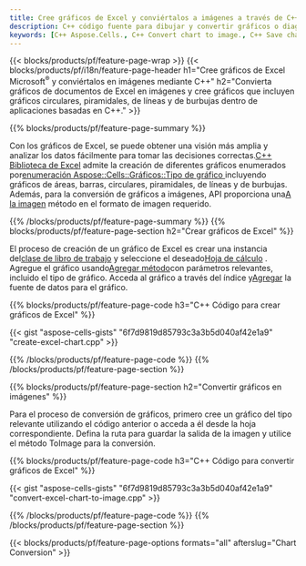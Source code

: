 ```yaml
---
title: Cree gráficos de Excel y conviértalos a imágenes a través de C++
description: C++ código fuente para dibujar y convertir gráficos o diagramas en Microsoft Excel usando la biblioteca C++
keywords: [C++ Aspose.Cells., C++ Convert chart to image., C++ Save chart to image., C++ chart to image., create charts in C++., insert charts in C++., manage charts in C++]
---
```

{{< blocks/products/pf/feature-page-wrap >}}
{{< blocks/products/pf/i18n/feature-page-header h1="Cree gráficos de Excel Microsoft<sup>&reg;</sup> y conviértalos en imágenes mediante C++" h2="Convierta gráficos de documentos de Excel en imágenes y cree gráficos que incluyen gráficos circulares, piramidales, de líneas y de burbujas dentro de aplicaciones basadas en C++." >}}

{{% blocks/products/pf/feature-page-summary %}}

 Con los gráficos de Excel, se puede obtener una visión más amplia y analizar los datos fácilmente para tomar las decisiones correctas.[C++ Biblioteca de Excel](/cells/es/cpp/) admite la creación de diferentes gráficos enumerados por[enumeración Aspose::Cells::Gráficos::Tipo de gráfico
](https://reference.aspose.com/cells/cpp/aspose.cells.charts/charttype/) incluyendo gráficos de áreas, barras, circulares, piramidales, de líneas y de burbujas. Además, para la conversión de gráficos a imágenes, API proporciona una[A la imagen](https://reference.aspose.com/cells/cpp/aspose.cells.charts/chart/toimage/) método en el formato de imagen requerido.

{{% /blocks/products/pf/feature-page-summary %}}
{{% blocks/products/pf/feature-page-section h2="Crear gráficos de Excel" %}}

 El proceso de creación de un gráfico de Excel es crear una instancia del[clase de libro de trabajo](https://reference.aspose.com/cells/cpp/aspose.cells/workbook/) y seleccione el deseado[Hoja de cálculo](https://reference.aspose.com/cells/cpp/aspose.cells/worksheet/) . Agregue el gráfico usando[Agregar método](https://reference.aspose.com/cells/cpp/aspose.cells.charts/chartcollection/add/)con parámetros relevantes, incluido el tipo de gráfico. Acceda al gráfico a través del índice y[Agregar](https://reference.aspose.com/cells/cpp/aspose.cells.charts/seriescollection/add/) la fuente de datos para el gráfico.

{{% blocks/products/pf/feature-page-code h3="C++ Código para crear gráficos de Excel" %}}

{{< gist "aspose-cells-gists" "6f7d9819d85793c3a3b5d040af42e1a9" "create-excel-chart.cpp" >}}

{{% /blocks/products/pf/feature-page-code %}}
{{% /blocks/products/pf/feature-page-section %}}

{{% blocks/products/pf/feature-page-section h2="Convertir gráficos en imágenes" %}}


Para el proceso de conversión de gráficos, primero cree un gráfico del tipo relevante utilizando el código anterior o acceda a él desde la hoja correspondiente. Defina la ruta para guardar la salida de la imagen y utilice el método ToImage para la conversión.

 
{{% blocks/products/pf/feature-page-code h3="C++ Código para convertir gráficos de Excel" %}}

{{< gist "aspose-cells-gists" "6f7d9819d85793c3a3b5d040af42e1a9" "convert-excel-chart-to-image.cpp" >}}

{{% /blocks/products/pf/feature-page-code %}}
{{% /blocks/products/pf/feature-page-section %}}

{{< blocks/products/pf/feature-page-options formats="all" afterslug="Chart Conversion" >}}
